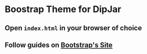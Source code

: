 # Boostrap Theme for DipJar
## Open `index.html` in your browser of choice

## Follow guides on [Bootstrap's Site](http://getbootstrap.com)

